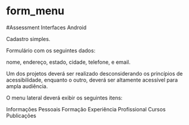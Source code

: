 # form_menu

#Assessment Interfaces Android

Cadastro simples.

Formulário com os seguintes dados:

nome,
endereço,
estado,
cidade,
telefone, e
email.

Um dos projetos deverá ser realizado desconsiderando os princípios de acessibilidade, enquanto o outro, deverá ser altamente acessível para ampla audiência.

O menu lateral deverá exibir os seguintes itens:

Informações Pessoais
Formação
Experiência Profissional
Cursos
Publicações
